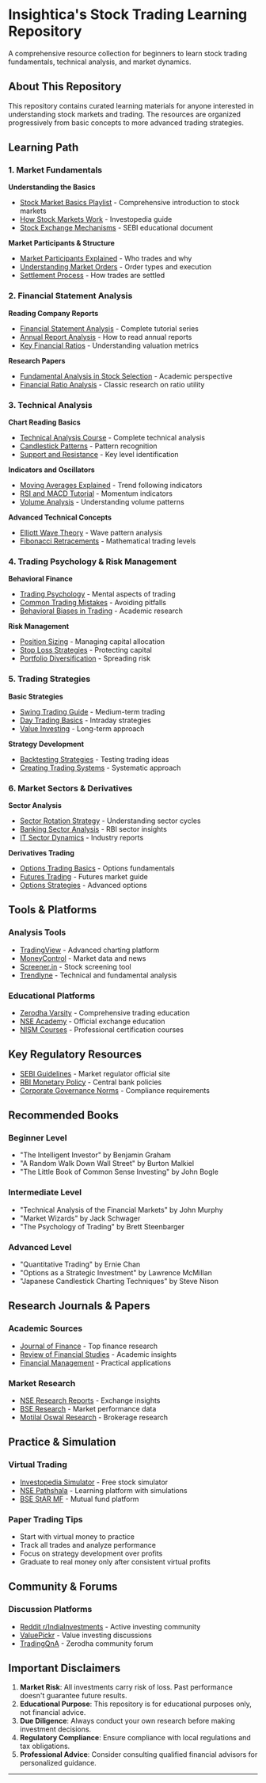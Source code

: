 # Insightica's Stock Trading Learning Repository

A comprehensive resource collection for beginners to learn stock trading fundamentals, technical analysis, and market dynamics.

## About This Repository

This repository contains curated learning materials for anyone interested in understanding stock markets and trading. The resources are organized progressively from basic concepts to more advanced trading strategies.

## Learning Path

### 1. Market Fundamentals

**Understanding the Basics**
- [Stock Market Basics Playlist](https://www.youtube.com/playlist?list=PLX2SHiKfualG9B_5L-HYq9lRtPPkajxYT) - Comprehensive introduction to stock markets
- [How Stock Markets Work](https://www.investopedia.com/articles/investing/082614/how-stock-market-works.asp) - Investopedia guide
- [Stock Exchange Mechanisms](https://www.sebi.gov.in/sebi_data/attachdocs/1287471169937.pdf) - SEBI educational document

**Market Participants & Structure**
- [Market Participants Explained](https://www.youtube.com/playlist?list=PLX2SHiKfualHccKc3dVhUsZtt2EyOQwqK) - Who trades and why
- [Understanding Market Orders](https://zerodha.com/varsity/chapter/market-orders/) - Order types and execution
- [Settlement Process](https://www.nseindia.com/products/content/equities/equities/eq_settlement.htm) - How trades are settled

### 2. Financial Statement Analysis

**Reading Company Reports**
- [Financial Statement Analysis](https://www.youtube.com/playlist?list=PLUkh9m2BorqnKWu0g5ZUps_CbQ-JGtbI9) - Complete tutorial series
- [Annual Report Analysis](https://www.youtube.com/watch?v=7mH8W4MJyJs) - How to read annual reports
- [Key Financial Ratios](https://www.investopedia.com/financial-ratios-4689817) - Understanding valuation metrics

**Research Papers**
- [Fundamental Analysis in Stock Selection](https://papers.ssrn.com/sol3/papers.cfm?abstract_id=1687603) - Academic perspective
- [Financial Ratio Analysis](https://www.jstor.org/stable/2325406) - Classic research on ratio utility

### 3. Technical Analysis

**Chart Reading Basics**
- [Technical Analysis Course](https://www.youtube.com/playlist?list=PLX2SHiKfualF6iJY-VFJIx0Z7KqtCSDw3) - Complete technical analysis
- [Candlestick Patterns](https://www.youtube.com/playlist?list=PLgCR5P4IuEDVjKIzFbvsqyCocvSMr7nBF) - Pattern recognition
- [Support and Resistance](https://www.babypips.com/learn/forex/support-and-resistance-levels) - Key level identification

**Indicators and Oscillators**
- [Moving Averages Explained](https://www.youtube.com/watch?v=4R2CDbw4g88) - Trend following indicators
- [RSI and MACD Tutorial](https://www.youtube.com/watch?v=JaEdVOGBgbY) - Momentum indicators
- [Volume Analysis](https://zerodha.com/varsity/chapter/volumes/) - Understanding volume patterns

**Advanced Technical Concepts**
- [Elliott Wave Theory](https://www.youtube.com/playlist?list=PLX2SHiKfualH37UwC7HVvEoXOO_gb3g2T) - Wave pattern analysis
- [Fibonacci Retracements](https://www.investopedia.com/ask/answers/05/fibonacciretracement.asp) - Mathematical trading levels

### 4. Trading Psychology & Risk Management

**Behavioral Finance**
- [Trading Psychology](https://www.youtube.com/playlist?list=PLX2SHiKfualEIgFr8iOvf-6XAZLB0RWVJ) - Mental aspects of trading
- [Common Trading Mistakes](https://www.youtube.com/watch?v=FNMZZ_tzx3Q) - Avoiding pitfalls
- [Behavioral Biases in Trading](https://papers.ssrn.com/sol3/papers.cfm?abstract_id=2457428) - Academic research

**Risk Management**
- [Position Sizing](https://www.youtube.com/watch?v=QBLWnAVhNOY) - Managing capital allocation
- [Stop Loss Strategies](https://zerodha.com/varsity/chapter/stop-loss-orders/) - Protecting capital
- [Portfolio Diversification](https://www.investopedia.com/terms/d/diversification.asp) - Spreading risk

### 5. Trading Strategies

**Basic Strategies**
- [Swing Trading Guide](https://www.youtube.com/playlist?list=PLX2SHiKfualFueCG3MWhRnA_Eu0YJO-MN) - Medium-term trading
- [Day Trading Basics](https://www.youtube.com/playlist?list=PLX2SHiKfualFiKbqr9qgB8wlBLO4Lz7_7) - Intraday strategies
- [Value Investing](https://www.youtube.com/playlist?list=PLX2SHiKfualEQRPUPi_vS2wUKiQZBHxbG) - Long-term approach

**Strategy Development**
- [Backtesting Strategies](https://www.youtube.com/watch?v=v_1zB2WNN14) - Testing trading ideas
- [Creating Trading Systems](https://papers.ssrn.com/sol3/papers.cfm?abstract_id=1153505) - Systematic approach

### 6. Market Sectors & Derivatives

**Sector Analysis**
- [Sector Rotation Strategy](https://www.youtube.com/watch?v=mzJmTpKbm2E) - Understanding sector cycles
- [Banking Sector Analysis](https://www.rbi.org.in/Scripts/PublicationReportDetails.aspx?UrlPage=&ID=950) - RBI sector insights
- [IT Sector Dynamics](https://www.nasscom.in/knowledge-center/publications/strategic-review-2024) - Industry reports

**Derivatives Trading**
- [Options Trading Basics](https://www.youtube.com/playlist?list=PLX2SHiKfualHQrZr3rjgdQ6RXhGjnpNV4) - Options fundamentals
- [Futures Trading](https://zerodha.com/varsity/module/futures-trading/) - Futures market guide
- [Options Strategies](https://www.youtube.com/playlist?list=PLX2SHiKfualF4iJY-VFJIx0Z7KqtCSDw4) - Advanced options

##  Tools & Platforms

### Analysis Tools
- [TradingView](https://tradingview.com) - Advanced charting platform
- [MoneyControl](https://moneycontrol.com) - Market data and news
- [Screener.in](https://screener.in) - Stock screening tool
- [Trendlyne](https://trendlyne.com) - Technical and fundamental analysis

### Educational Platforms
- [Zerodha Varsity](https://zerodha.com/varsity/) - Comprehensive trading education
- [NSE Academy](https://www.nseindia.com/education/content/nse-academy) - Official exchange education
- [NISM Courses](https://www.nism.ac.in/) - Professional certification courses

## Key Regulatory Resources

- [SEBI Guidelines](https://www.sebi.gov.in/) - Market regulator official site
- [RBI Monetary Policy](https://www.rbi.org.in/Scripts/MonetaryPolicyCommittee.aspx) - Central bank policies
- [Corporate Governance Norms](https://www.sebi.gov.in/legal/circulars/may-2021/listing-obligations-and-disclosure-requirements-amendment-regulations-2021_50230.html) - Compliance requirements

## Recommended Books

### Beginner Level
- "The Intelligent Investor" by Benjamin Graham
- "A Random Walk Down Wall Street" by Burton Malkiel
- "The Little Book of Common Sense Investing" by John Bogle

### Intermediate Level
- "Technical Analysis of the Financial Markets" by John Murphy
- "Market Wizards" by Jack Schwager
- "The Psychology of Trading" by Brett Steenbarger

### Advanced Level
- "Quantitative Trading" by Ernie Chan
- "Options as a Strategic Investment" by Lawrence McMillan
- "Japanese Candlestick Charting Techniques" by Steve Nison

## Research Journals & Papers

### Academic Sources
- [Journal of Finance](https://onlinelibrary.wiley.com/journal/15406261) - Top finance research
- [Review of Financial Studies](https://academic.oup.com/rfs) - Academic insights
- [Financial Management](https://onlinelibrary.wiley.com/journal/14755130) - Practical applications

### Market Research
- [NSE Research Reports](https://www.nseindia.com/research/content/res_publications.htm) - Exchange insights
- [BSE Research](https://www.bseindia.com/markets/PublicIssues/IPOPerformanceReport.aspx) - Market performance data
- [Motilal Oswal Research](https://www.motilaloswal.com/research) - Brokerage research

## Practice & Simulation

### Virtual Trading
- [Investopedia Simulator](https://www.investopedia.com/simulator/) - Free stock simulator
- [NSE Pathshala](https://www.nseindia.com/education/content/nse-pathshala) - Learning platform with simulations
- [BSE StAR MF](https://www.bsestarmf.in/) - Mutual fund platform

### Paper Trading Tips
- Start with virtual money to practice
- Track all trades and analyze performance
- Focus on strategy development over profits
- Graduate to real money only after consistent virtual profits

## Community & Forums

### Discussion Platforms
- [Reddit r/IndiaInvestments](https://www.reddit.com/r/IndiaInvestments/) - Active investing community
- [ValuePickr](https://www.valuepickr.com/) - Value investing discussions
- [TradingQnA](https://tradingqna.com/) - Zerodha community forum

## Important Disclaimers

1. **Market Risk**: All investments carry risk of loss. Past performance doesn't guarantee future results.
2. **Educational Purpose**: This repository is for educational purposes only, not financial advice.
3. **Due Diligence**: Always conduct your own research before making investment decisions.
4. **Regulatory Compliance**: Ensure compliance with local regulations and tax obligations.
5. **Professional Advice**: Consider consulting qualified financial advisors for personalized guidance.


---
